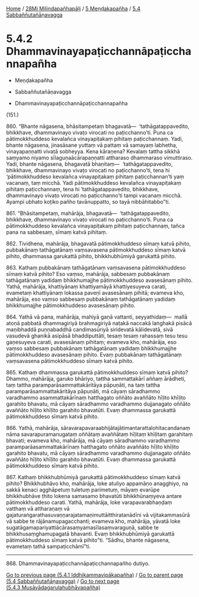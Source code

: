 
[Home](/) / [28Mi Milindapañhapāḷi](../...md) / [5 Meṇḍakapañha](...md) / [5.4 Sabbaññutañāṇavagga](../28Mi/5/5.4.md)

# 5.4.2 Dhammavinayapaṭicchannāpaṭicchannapañha

* Meṇḍakapañha

* Sabbaññutañāṇavagga

* Dhammavinayapaṭicchannāpaṭicchannapañha

(151.)

860\. “Bhante nāgasena, bhāsitampetaṃ bhagavatā—  ‘tathāgatappavedito, bhikkhave, dhammavinayo vivaṭo virocati no paṭicchanno’ti. Puna ca pātimokkhuddeso kevalañca vinayapiṭakaṃ pihitaṃ paṭicchannaṃ. Yadi, bhante nāgasena, jinasāsane yuttaṃ vā pattaṃ vā samayaṃ labhetha, vinayapaṇṇatti vivaṭā sobheyya. Kena kāraṇena? Kevalaṃ tattha sikkhā saṃyamo niyamo sīlaguṇaācārapaṇṇatti attharaso dhammaraso vimuttiraso. Yadi, bhante nāgasena, bhagavatā bhaṇitaṃ—  ‘tathāgatappavedito, bhikkhave, dhammavinayo vivaṭo virocati no paṭicchanno’ti, tena hi ‘pātimokkhuddeso kevalañca vinayapiṭakaṃ pihitaṃ paṭicchannan’ti yaṃ vacanaṃ, taṃ micchā. Yadi pātimokkhuddeso kevalañca vinayapiṭakaṃ pihitaṃ paṭicchannaṃ, tena hi ‘tathāgatappavedito, bhikkhave, dhammavinayo vivaṭo virocati no paṭicchanno’ti tampi vacanaṃ micchā. Ayampi ubhato koṭiko pañho tavānuppatto, so tayā nibbāhitabbo”ti.

861\. “Bhāsitampetaṃ, mahārāja, bhagavatā—  ‘tathāgatappavedito, bhikkhave, dhammavinayo vivaṭo virocati no paṭicchanno’ti. Puna ca pātimokkhuddeso kevalañca vinayapiṭakaṃ pihitaṃ paṭicchannaṃ, tañca pana na sabbesaṃ, sīmaṃ katvā pihitaṃ.

862\. Tividhena, mahārāja, bhagavatā pātimokkhuddeso sīmaṃ katvā pihito, pubbakānaṃ tathāgatānaṃ vaṃsavasena pātimokkhuddeso sīmaṃ katvā pihito, dhammassa garukattā pihito, bhikkhubhūmiyā garukattā pihito.

863\. Kathaṃ pubbakānaṃ tathāgatānaṃ vaṃsavasena pātimokkhuddeso sīmaṃ katvā pihito? Eso vaṃso, mahārāja, sabbesaṃ pubbakānaṃ tathāgatānaṃ yadidaṃ bhikkhumajjhe pātimokkhuddeso avasesānaṃ pihito. Yathā, mahārāja, khattiyānaṃ khattiyamāyā khattiyesuyeva carati, evametaṃ khattiyānaṃ lokassa paveṇī avasesānaṃ pihitā; evameva kho, mahārāja, eso vaṃso sabbesaṃ pubbakānaṃ tathāgatānaṃ yadidaṃ bhikkhumajjhe pātimokkhuddeso avasesānaṃ pihito.

864\. Yathā vā pana, mahārāja, mahiyā gaṇā vattanti, seyyathidaṃ—  mallā atoṇā pabbatā dhammagiriyā brahmagiriyā naṭakā naccakā laṅghakā pisācā maṇibhaddā puṇṇabaddhā candimasūriyā siridevatā kālidevatā, sivā vasudevā ghanikā asipāsā bhaddiputtāti, tesaṃ tesaṃ rahassaṃ tesu tesu gaṇesuyeva carati, avasesānaṃ pihitaṃ; evameva kho, mahārāja, eso vaṃso sabbesaṃ pubbakānaṃ tathāgatānaṃ yadidaṃ bhikkhumajjhe pātimokkhuddeso avasesānaṃ pihito. Evaṃ pubbakānaṃ tathāgatānaṃ vaṃsavasena pātimokkhuddeso sīmaṃ katvā pihito.

865\. Kathaṃ dhammassa garukattā pātimokkhuddeso sīmaṃ katvā pihito? Dhammo, mahārāja, garuko bhāriyo, tattha sammattakārī aññaṃ ārādheti, taṃ tattha paramparāsammattakāritāya pāpuṇāti, na taṃ tattha paramparāsammattakāritāya pāpuṇāti, mā cāyaṃ sāradhammo varadhammo asammattakārīnaṃ hatthagato oññāto avaññāto hīḷito khīḷito garahito bhavatu, mā cāyaṃ sāradhammo varadhammo dujjanagato oññāto avaññāto hīḷito khīḷito garahito bhavatūti. Evaṃ dhammassa garukattā pātimokkhuddeso sīmaṃ katvā pihito.

866\. Yathā, mahārāja, sāravarapavaraabhijātajātimantarattalohitacandanaṃ nāma savarapuramanugataṃ oññātaṃ avaññātaṃ hīḷitaṃ khīḷitaṃ garahitaṃ bhavati; evameva kho, mahārāja, mā cāyaṃ sāradhammo varadhammo paramparāasammattakārīnaṃ hatthagato oññāto avaññāto hīḷito khīḷito garahito bhavatu, mā cāyaṃ sāradhammo varadhammo dujjanagato oññāto avaññāto hīḷito khīḷito garahito bhavatūti. Evaṃ dhammassa garukattā pātimokkhuddeso sīmaṃ katvā pihito.

867\. Kathaṃ bhikkhubhūmiyā garukattā pātimokkhuddeso sīmaṃ katvā pihito? Bhikkhubhāvo kho, mahārāja, loke atuliyo appamāṇo anagghiyo, na sakkā kenaci agghāpetuṃ tuletuṃ parimetuṃ, māyaṃ evarūpe bhikkhubhāve ṭhito lokena samasamo bhavatūti bhikkhūnaṃyeva antare pātimokkhuddeso carati. Yathā, mahārāja, loke varapavarabhaṇḍaṃ vatthaṃ vā attharaṇaṃ vā gajaturaṅgarathasuvaṇṇarajatamaṇimuttāitthiratanādīni vā vijitakammasūrā vā sabbe te rājānamupagacchanti; evameva kho, mahārāja, yāvatā loke sugatāgamapariyattiācārasaṃyamasīlasaṃvaraguṇā, sabbe te bhikkhusaṃghamupagatā bhavanti. Evaṃ bhikkhubhūmiyā garukattā pātimokkhuddeso sīmaṃ katvā pihito”ti. “Sādhu, bhante nāgasena, evametaṃ tathā sampaṭicchāmī”ti.

---

868\. Dhammavinayapaṭicchannāpaṭicchannapañho dutiyo.



[Go to previous page (5.4.1 Iddhikammavipākapañha)](5.4.1.md) / [Go to parent page (5.4 Sabbaññutañāṇavagga)](../28Mi/5/5.4.md) / [Go to next page (5.4.3 Musāvādagarulahubhāvapañha)](5.4.3.md)


